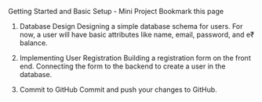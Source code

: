 Getting Started and Basic Setup - Mini Project
 Bookmark this page
1. Database Design 
Designing a simple database schema for users. 
For now, a user will have basic attributes like name, email, password, and e₹ balance.

2. Implementing User Registration 
Building a registration form on the front end.
Connecting the form to the backend to create a user in the database.

3. Commit to GitHub 
Commit and push your changes to GitHub.
